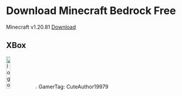 # Download Minecraft Bedrock Free
Minecraft v1.20.81
[Download](https://mcpe-planet.com/wp-content/uploads/2024/04/minecraft-1-20-81.apk)
## XBox
<img style="width: 15%; height: 15%;" src="https://img-prod-cms-rt-microsoft-com.akamaized.net/cms/api/am/imageFileData/RW4ESm?ver=c63e" alt="logoXbox">
<img style="width: 1%; height: 1%;" src="https://images-eds-ssl.xboxlive.com/image?url=z951ykn43p4FqWbbFvR2Ec.8vbDhj8G2Xe7JngaTToBrrCmIEEXHC9UNrdJ6P7KI4AAOijCgOA3.jozKovAH9yyrrjpmFnOcUK6Y9jpRlPy6D3xbINOxCWebMafcw8v_&format=jpg&h=253&w=253" alt="myavt">
GamerTag: CuteAuthor19979
